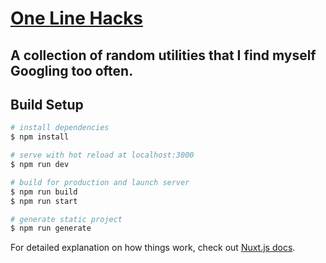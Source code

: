 # [One Line Hacks](https://connorrothschild.github.io/one-line-hacks/)

A collection of random utilities that I find myself Googling too often. 
 -----
## Build Setup

```bash
# install dependencies
$ npm install

# serve with hot reload at localhost:3000
$ npm run dev

# build for production and launch server
$ npm run build
$ npm run start

# generate static project
$ npm run generate
```

For detailed explanation on how things work, check out [Nuxt.js docs](https://nuxtjs.org).
